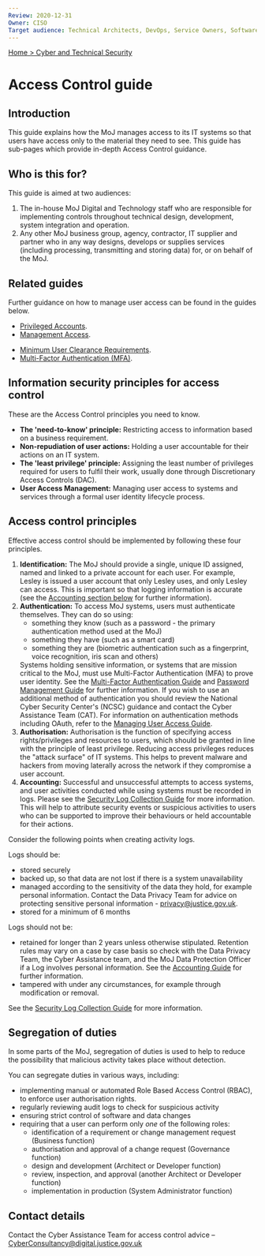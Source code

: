 ```yaml
---
Review: 2020-12-31
Owner: CISO
Target audience: Technical Architects, DevOps, Service Owners, Software Developers
---
```


[Home > Cyber and Technical Security](../..)

# Access Control guide

## Introduction

This guide explains how the MoJ manages access to its IT systems so that users have access only to the material they need to see. This guide has sub-pages which provide in-depth Access Control guidance.

## Who is this for?

This guide is aimed at two audiences:

1.	The in-house MoJ Digital and Technology staff who are responsible for implementing controls throughout technical design, development, system integration and operation.
2.	Any other MoJ business group, agency, contractor, IT supplier and partner who in any way designs, develops or supplies services (including processing, transmitting and storing data) for, or on behalf of the MoJ.

## Related guides

Further guidance on how to manage user access can be found in the guides below.

- [Privileged Accounts](../privileged-account-management-guide/).
- [Management Access](../managing-user-access-guide/).
<!-- - Joiners, Movers, Leavers Process (currently in development). -->
- [Minimum User Clearance Requirements](../minimum-user-clearance-requirements-guide/).
- [Multi-Factor Authentication (MFA)](../multi-factor-authentication-mfa-guide/).

## Information security principles for access control

These are the Access Control principles you need to know.

- **The 'need-to-know' principle:** Restricting access to information based on a business requirement.
- **Non-repudiation of user actions:** Holding a user accountable for their actions on an IT system.
- **The 'least privilege' principle:** Assigning the least number of privileges required for users to fulfil their work, usually done through Discretionary Access Controls (DAC).
- **User Access Management:** Managing user access to systems and services through a formal user identity lifecycle process.

## Access control principles

Effective access control should be implemented by following these four principles.

<ol>
<li><b>Identification:</b> The MoJ should provide a single, unique ID assigned, named and linked to a private account for each user. For example, Lesley is issued a user account that only Lesley uses, and only Lesley can access. This is important so that logging information is accurate (see the <a href="#accounting">Accounting section below</a> for further information).</li>
<li><b>Authentication:</b> To access MoJ systems, users must authenticate themselves. They can do so using:
<ul><li>something they know (such as a password - the primary authentication method used at the MoJ)</li>
<li>something they have (such as a smart card)</li>
<li>something they are (biometric authentication such as a fingerprint, voice recognition, iris scan and others)</li></ul>
Systems holding sensitive information, or systems that are mission critical to the MoJ, must use Multi-Factor Authentication (MFA) to prove user identity. See the <a href="../multi-Factor-authentication-mfa-guide/">Multi-Factor Authentication Guide</a> and <a href="../../standards/password-managers/">Password Management Guide</a> for further information. If you wish to use an additional method of authentication you should review the National Cyber Security Center's (NCSC) guidance and contact the Cyber Assistance Team (CAT). For information on authentication methods including OAuth, refer to the <A href="managing-user-access-guide.md">Managing User Access Guide</a>.</li>
<li><b>Authorisation:</b> Authorisation is the function of specifying access rights/privileges and resources to users, which should be granted in line with the principle of least privilege. Reducing access privileges reduces the "attack surface" of IT systems. This helps to prevent malware and hackers from moving laterally across the network if they compromise a user account.</li>
<li><a id="accounting"><b>Accounting:</b></a> Successful and unsuccessful attempts to access systems, and user activities conducted while using systems must be recorded in logs. Please see the <a href="../../standards/security-log-collection-maturity-tiers/">Security Log Collection Guide</a> for more information. This will help to attribute security events or suspicious activities to users who can be supported to improve their behaviours or held accountable for their actions.</li>
</ol>

Consider the following points when creating activity logs.

Logs should be:

- stored securely
- backed up, so that data are not lost if there is a system unavailability
- managed according to the sensitivity of the data they hold, for example personal information. Contact the Data Privacy Team for advice on protecting sensitive personal information - [privacy@justice.gov.uk](mailto:privacy@justice.gov.uk).
- stored for a minimum of 6 months

Logs should not be:

- retained for longer than 2 years unless otherwise stipulated. Retention rules may vary on a case by case basis so check with the Data Privacy Team, the Cyber Assistance team, and the MoJ Data Protection Officer if a Log involves personal information. See the [Accounting Guide](../../standards/accounting/) for further information.
- tampered with under any circumstances, for example through modification or removal.

See the [Security Log Collection Guide](../../standards/security-log-collection-maturity-tiers/) for more information.

## Segregation of duties

In some parts of the MoJ, segregation of duties is used to help to reduce the possibility that malicious activity takes place without detection.

You can segregate duties in various ways, including:

- implementing manual or automated Role Based Access Control (RBAC), to enforce user authorisation rights.
- regularly reviewing audit logs to check for suspicious activity
- ensuring strict control of software and data changes
- requiring that a user can perform only _one_ of the following roles:
  - identification of a requirement or change management request (Business function)
  - authorisation and approval of a change request (Governance function)
  - design and development (Architect or Developer function)
  - review, inspection, and approval (another Architect or Developer function)
  - implementation in production (System Administrator function)

## Contact details

Contact the Cyber Assistance Team for access control advice – [CyberConsultancy@digital.justice.gov.uk](mailto:CyberConsultancy@digital.justice.gov.uk)
